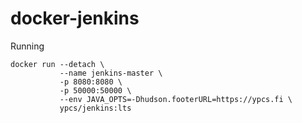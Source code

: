 # docker-jenkins

Running

    docker run --detach \
               --name jenkins-master \
               -p 8080:8080 \
               -p 50000:50000 \
               --env JAVA_OPTS=-Dhudson.footerURL=https://ypcs.fi \
               ypcs/jenkins:lts
